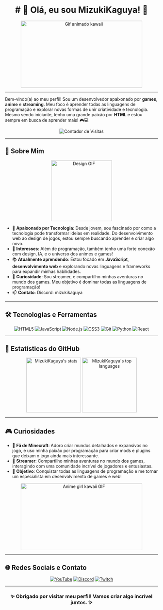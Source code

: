 <h1 align="center"># 🌌 Olá, eu sou MizukiKaguya! 🌌</h1>

<div align="center">
  <img src="https://media.giphy.com/media/ErZ8hv5eO92JW/giphy.gif" width="400" height="220" alt="Gif animado kawaii">
</div>

---

Bem-vindo(a) ao meu perfil! Sou um desenvolvedor apaixonado por **games**, **anime** e **streaming**. Meu foco é aprender todas as linguagens de programação e explorar novas formas de unir criatividade e tecnologia. Mesmo sendo iniciante, tenho uma grande paixão por **HTML** e estou sempre em busca de aprender mais! 🎮💻

<p align="center">
  <img src="https://komarev.com/ghpvc/?username=MizukiKaguya&color=brightgreen" alt="Contador de Visitas">
</p>

---

## 🎨 Sobre Mim

<div align="center">
  <img src="https://media.giphy.com/media/l41lFw057lAJQMwg0/giphy.gif" width="200" alt="Design GIF">
</div>

- 💫 **Apaixonado por Tecnologia**: Desde jovem, sou fascinado por como a tecnologia pode transformar ideias em realidade. Do desenvolvimento web ao design de jogos, estou sempre buscando aprender e criar algo novo.
- 🎥 **Interesses**: Além de programação, também tenho uma forte conexão com design, IA, e o universo dos animes e games!
- 📚 **Atualmente aprendendo**: Estou focado em **JavaScript**, **desenvolvimento web** e explorando novas linguagens e frameworks para expandir minhas habilidades.
- 🌌 **Curiosidade**: Sou streamer, e compartilho minhas aventuras no mundo dos games. Meu objetivo é dominar todas as linguagens de programação!
- 📫 **Contato**: Discord: mizukikaguya

---

## 🛠️ Tecnologias e Ferramentas

<div align="center">
  <img src="https://img.shields.io/badge/-HTML5-333333?style=for-the-badge&logo=HTML5" alt="HTML5"/>
  <img src="https://img.shields.io/badge/-JavaScript-333333?style=for-the-badge&logo=javascript&logoColor=F7DF1E" alt="JavaScript"/>
  <img src="https://img.shields.io/badge/-Node.js-333333?style=for-the-badge&logo=node.js&logoColor=339933" alt="Node.js"/>
  <img src="https://img.shields.io/badge/-CSS3-333333?style=for-the-badge&logo=CSS3&logoColor=1572B6" alt="CSS3"/>
  <img src="https://img.shields.io/badge/-Git-333333?style=for-the-badge&logo=git" alt="Git"/>
  <img src="https://img.shields.io/badge/-Python-333333?style=for-the-badge&logo=python&logoColor=306998" alt="Python"/>
  <img src="https://img.shields.io/badge/-React-333333?style=for-the-badge&logo=react" alt="React"/>
</div>

---

## 🌟 Estatísticas do GitHub

<div align="center">
  <img height="180em" src="https://github-readme-stats.vercel.app/api?username=MizukiKaguya&show_icons=true&theme=radical&count_private=true&hide=prs" alt="MizukiKaguya's stats"/>
  <img height="180em" src="https://github-readme-stats.vercel.app/api/top-langs/?username=MizukiKaguya&layout=compact&theme=radical" alt="MizukiKaguya's top languages"/>
</div>

---

## 🎮 Curiosidades

- 👾 **Fã de Minecraft**: Adoro criar mundos detalhados e expansivos no jogo, e uso minha paixão por programação para criar mods e plugins que deixam o jogo ainda mais interessante.
- 🌱 **Streamer**: Compartilho minhas aventuras no mundo dos games, interagindo com uma comunidade incrível de jogadores e entusiastas.
- 🚀 **Objetivo**: Conquistar todas as linguagens de programação e me tornar um especialista em desenvolvimento de games e web!

<div align="center">
  <img src="https://media.giphy.com/media/7ihhFw8q0LzBS/giphy.gif" width="400" height="220" alt="Anime girl kawaii GIF">
</div>

---

## 🌐 Redes Sociais e Contato

<div align="center">
  <a href="https://www.youtube.com/mizukikaguya" target="_blank"><img src="https://img.shields.io/badge/-YouTube-FF0000?style=for-the-badge&logo=youtube&logoColor=white" alt="YouTube"/></a>
  <a href="https://discord.com/invite/vRQZNAF2M2" target="_blank"><img src="https://img.shields.io/badge/-Discord-5865F2?style=for-the-badge&logo=discord&logoColor=white" alt="Discord"/></a>
  <a href="https://www.twitch.tv/MizukiKaguya" target="_blank"><img src="https://img.shields.io/badge/-Twitch-9146FF?style=for-the-badge&logo=twitch&logoColor=white" alt="Twitch"/></a>
</div>

---

<div align="center">
  <h3>✨ Obrigado por visitar meu perfil! Vamos criar algo incrível juntos. ✨</h3>
</div>
